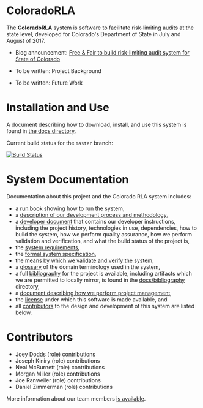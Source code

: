 ColoradoRLA
===========

The **ColoradoRLA** system is software to facilitate risk-limiting
audits at the state level, developed for Colorado's Department of
State in July and August of 2017.

* Blog announcement: [Free & Fair to build risk-limiting audit system for State of Colorado](http://freeandfair.us/blog/risk-limiting-audits/)

* To be written: Project Background

* To be written: Future Work

Installation and Use
====================

A document describing how to download, install, and use this system is
found in [the docs directory](docs/15_installation.md).

Current build status for the `master` branch:

[![Build Status](https://travis-ci.org/FreeAndFair/ColoradoRLA.svg?branch=master)](https://travis-ci.org/FreeAndFair/ColoradoRLA)

System Documentation
====================

Documentation about this project and the Colorado RLA system includes:
* a [run book](docs/20_runbook.md) showing how to run the system,
* a [description of our development process and methodology](docs/35_methodology.md),
* a [developer document](docs/25_developer.md) that contains our
  developer instructions, including the project history, technologies
  in use, dependencies, how to build the system, how we perform
  quality assurance, how we perform validation and verification, and
  what the build status of the project is,
* the [system requirements](docs/50_requirements.md),
* the [formal system specification](docs/55_specification.md),
* the [means by which we validate and verify the system](docs/40_v_and_v.md),
* a [glossary](docs/89_glossary.md) of the domain terminology used in the system,
* a full [bibliography](docs/99_bibliography.md) for the project is
  available, including artifacts which we are permitted to locally
  mirror, is found in the [docs/bibliography](docs/99_bibliography.md)
  directory,
* a [document describing how we perform project management](docs/30_project_management.md),
* the [license](#license) under which this software is made available, and
* all [contributors](#contributors) to the design and development of
  this system are listed below.

Contributors
============

* Joey Dodds (role) contributions
* Joseph Kiniry (role) contributions
* Neal McBurnett (role) contributions
* Morgan Miller (role) contributions
* Joe Ranweiler (role) contributions
* Daniel Zimmerman (role) contributions

More information about our team members [is available](docs/10_team.md).
